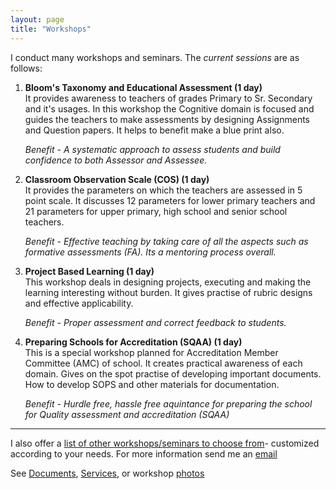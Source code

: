 ```yaml
---
layout: page
title: "Workshops"
---
```


I conduct many workshops and seminars. The _current sessions_ are as follows:

1.  **Bloom's Taxonomy and Educational Assessment (1 day)**
    <br />
    It provides awareness to teachers of grades Primary to Sr. Secondary and it's
    usages. In this workshop the Cognitive domain is focused and guides the teachers to make
    assessments by designing Assignments and Question papers. It helps to benefit
    make a blue print also.

    *Benefit - A systematic approach to assess students and build confidence to
    both Assessor and Assessee.*

2.  **Classroom Observation Scale (COS) (1 day)**
    <br />
    It provides the parameters on which the teachers are assessed in 5 point scale.
    It discusses 12 parameters for lower primary teachers and 21 parameters for
    upper primary, high school and senior school teachers.

    *Benefit - Effective teaching by taking care of all the aspects such as formative
    assessments (FA). Its a mentoring process overall.*

3.  **Project Based Learning (1 day)**
    <br />
    This workshop deals in designing projects, executing and making the learning
    interesting without burden. It gives practise of rubric designs and effective
    applicability.

    *Benefit - Proper assessment and correct feedback to students.*

4.  **Preparing Schools for Accreditation (SQAA) (1 day)**
    <br />
    This is a special workshop planned for Accreditation Member Committee (AMC) of
    school. It creates practical awareness of each domain. Gives on the spot practise
    of developing important documents. How to develop SOPS and other materials for
    documentation.

    *Benefit - Hurdle free, hassle free aquintance for preparing the school for Quality assessment and accreditation (SQAA)*

******

I also offer a [list of other workshops/seminars to choose from](/workshops/customized-workshops)- customized according to your needs.
For more information send me an <a href="mailto:rks_201159@yahoo.co.in">email</a>

See [Documents](/documents), [Services](/services), or workshop [photos](/galleries)
